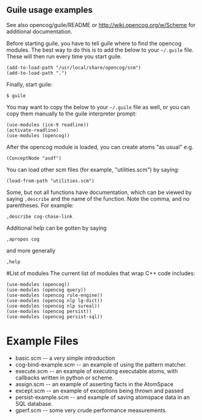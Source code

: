 Guile usage examples
--------------------

See also opencog/guile/README or http://wiki.opencog.org/w/Scheme
for additional documentation.

Before starting guile, you have to tell guile where to find the opencog
modules.  The best way to do this is to add the below to your `~/.guile`
file.  These will then run every time you start guile.
```
(add-to-load-path "/usr/local/share/opencog/scm")
(add-to-load-path ".")
```
Finally, start guile:
```
$ guile
```

You may want to copy the below to your `~/.guile` file as well, or you
can copy them manually to the guile interpreter prompt:
```
(use-modules (ice-9 readline))
(activate-readline)
(use-modules (opencog))
```

After the opencog module is loaded, you can create atoms "as usual" e.g.
```
(ConceptNode "asdf")
```

You can load other scm files (for example, "utilities.scm") by saying:

```
(load-from-path "utilities.scm")
```

Some, but not all functions have documentation, which can be viewed by
saying `,describe` and the name of the function.  Note the comma, and no
parentheses.  For example:
```
,describe cog-chase-link
```
Additional help can be gotten by saying
```
,apropos cog
```
and more generally
```
,help
```

#List of modules
The current list of modules that wrap C++ code includes:
```
(use-modules (opencog))
(use-modules (opencog query))
(use-modules (opencog rule-engine))
(use-modules (opencog nlp lg-dict))
(use-modules (opencog nlp sureal))
(use-modules (opencog persist))
(use-modules (opencog persist-sql))
```

# Example Files

* basic.scm   -- a very simple introduction
* cog-bind-example.scm -- an example of using the pattern matcher.
* execute.scm -- an example of executing executable atoms, with
                 callbacks written in python or scheme.
* assign.scm  -- an example of asserting facts in the AtomSpace
* except.scm  -- an example of exceptions being thrown and passed
* persist-example.scm -- and example of saving atomspace data in an SQL
                 database.
* gperf.scm   -- some very crude performance measurements.
